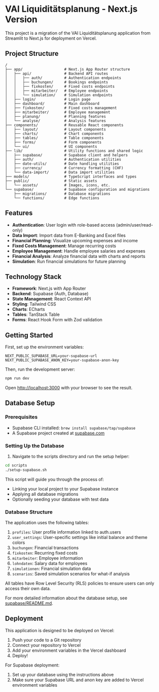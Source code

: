 # VAI Liquiditätsplanung - Next.js Version

This project is a migration of the VAI Liquiditätsplanung application from Streamlit to Next.js for deployment on Vercel.

## Project Structure

```
/
├── app/                   # Next.js App Router structure
│   ├── api/               # Backend API routes
│   │   ├── auth/          # Authentication endpoints
│   │   ├── buchungen/     # Bookings endpoints
│   │   ├── fixkosten/     # Fixed costs endpoints
│   │   ├── mitarbeiter/   # Employee endpoints
│   │   └── simulation/    # Simulation endpoints
│   ├── login/             # Login page
│   ├── dashboard/         # Main dashboard
│   ├── fixkosten/         # Fixed costs management
│   ├── mitarbeiter/       # Employee management
│   ├── planung/           # Planning features
│   └── analyse/           # Analysis features
├── components/            # Reusable React components
│   ├── layout/            # Layout components
│   ├── charts/            # Chart components
│   ├── tables/            # Table components
│   ├── forms/             # Form components
│   └── ui/                # UI components
├── lib/                   # Utility functions and shared logic
│   ├── supabase/          # Supabase client and helpers
│   ├── auth/              # Authentication utilities
│   ├── date-utils/        # Date handling utilities
│   ├── currency/          # Currency formatting (CHF)
│   └── data-import/       # Data import utilities
├── models/                # TypeScript interfaces and types
├── public/                # Static assets
│   └── assets/            # Images, icons, etc.
└── supabase/              # Supabase configuration and migrations
    ├── migrations/        # Database migrations
    └── functions/         # Edge functions
```

## Features

- **Authentication**: User login with role-based access (admin/user/read-only)
- **Data Import**: Import data from E-Banking and Excel files
- **Financial Planning**: Visualize upcoming expenses and income
- **Fixed Costs Management**: Manage recurring costs
- **Employee Management**: Handle employee salaries and expenses
- **Financial Analysis**: Analyze financial data with charts and reports
- **Simulation**: Run financial simulations for future planning

## Technology Stack

- **Framework**: Next.js with App Router
- **Backend**: Supabase (Auth, Database)
- **State Management**: React Context API
- **Styling**: Tailwind CSS
- **Charts**: ECharts
- **Tables**: TanStack Table
- **Forms**: React Hook Form with Zod validation

## Getting Started

First, set up the environment variables:

```
NEXT_PUBLIC_SUPABASE_URL=your-supabase-url
NEXT_PUBLIC_SUPABASE_ANON_KEY=your-supabase-anon-key
```

Then, run the development server:

```bash
npm run dev
```

Open [http://localhost:3000](http://localhost:3000) with your browser to see the result.

## Database Setup

### Prerequisites

- Supabase CLI installed: `brew install supabase/tap/supabase`
- A Supabase project created at [supabase.com](https://supabase.com)

### Setting Up the Database

1. Navigate to the scripts directory and run the setup helper:

```bash
cd scripts
./setup-supabase.sh
```

This script will guide you through the process of:
- Linking your local project to your Supabase instance
- Applying all database migrations
- Optionally seeding your database with test data

### Database Structure

The application uses the following tables:

1. `profiles`: User profile information linked to auth.users
2. `user_settings`: User-specific settings like initial balance and theme colors
3. `buchungen`: Financial transactions
4. `fixkosten`: Recurring fixed costs
5. `mitarbeiter`: Employee information
6. `lohndaten`: Salary data for employees
7. `simulationen`: Financial simulation data
8. `scenarios`: Saved simulation scenarios for what-if analysis

All tables have Row Level Security (RLS) policies to ensure users can only access their own data.

For more detailed information about the database setup, see [supabase/README.md](./supabase/README.md).

## Deployment

This application is designed to be deployed on Vercel:

1. Push your code to a Git repository
2. Connect your repository to Vercel
3. Add your environment variables in the Vercel dashboard
4. Deploy!

For Supabase deployment:

1. Set up your database using the instructions above
2. Make sure your Supabase URL and anon key are added to Vercel environment variables
